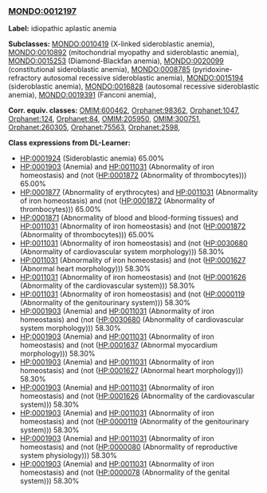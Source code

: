 
### [MONDO:0012197](http://purl.obolibrary.org/obo/MONDO_0012197)
**Label:** idiopathic aplastic anemia

**Subclasses:** [MONDO:0010419](http://purl.obolibrary.org/obo/MONDO_0010419) (X-linked sideroblastic anemia), [MONDO:0010892](http://purl.obolibrary.org/obo/MONDO_0010892) (mitochondrial myopathy and sideroblastic anemia), [MONDO:0015253](http://purl.obolibrary.org/obo/MONDO_0015253) (Diamond-Blackfan anemia), [MONDO:0020099](http://purl.obolibrary.org/obo/MONDO_0020099) (constitutional sideroblastic anemia), [MONDO:0008785](http://purl.obolibrary.org/obo/MONDO_0008785) (pyridoxine-refractory autosomal recessive sideroblastic anemia), [MONDO:0015194](http://purl.obolibrary.org/obo/MONDO_0015194) (sideroblastic anemia), [MONDO:0016828](http://purl.obolibrary.org/obo/MONDO_0016828) (autosomal recessive sideroblastic anemia), [MONDO:0019391](http://purl.obolibrary.org/obo/MONDO_0019391) (Fanconi anemia), 

**Corr. equiv. classes:** [OMIM:600462](http://purl.obolibrary.org/obo/OMIM_600462), [Orphanet:98362](http://www.orpha.net/ORDO/Orphanet_98362), [Orphanet:1047](http://www.orpha.net/ORDO/Orphanet_1047), [Orphanet:124](http://www.orpha.net/ORDO/Orphanet_124), [Orphanet:84](http://www.orpha.net/ORDO/Orphanet_84), [OMIM:205950](http://purl.obolibrary.org/obo/OMIM_205950), [OMIM:300751](http://purl.obolibrary.org/obo/OMIM_300751), [Orphanet:260305](http://www.orpha.net/ORDO/Orphanet_260305), [Orphanet:75563](http://www.orpha.net/ORDO/Orphanet_75563), [Orphanet:2598](http://www.orpha.net/ORDO/Orphanet_2598), 

**Class expressions from DL-Learner:**

- [HP:0001924](http://purl.obolibrary.org/obo/HP_0001924) (Sideroblastic anemia) 65.00%
- [HP:0001903](http://purl.obolibrary.org/obo/HP_0001903) (Anemia) and [HP:0011031](http://purl.obolibrary.org/obo/HP_0011031) (Abnormality of iron homeostasis) and (not ([HP:0001872](http://purl.obolibrary.org/obo/HP_0001872) (Abnormality of thrombocytes))) 65.00%
- [HP:0001877](http://purl.obolibrary.org/obo/HP_0001877) (Abnormality of erythrocytes) and [HP:0011031](http://purl.obolibrary.org/obo/HP_0011031) (Abnormality of iron homeostasis) and (not ([HP:0001872](http://purl.obolibrary.org/obo/HP_0001872) (Abnormality of thrombocytes))) 65.00%
- [HP:0001871](http://purl.obolibrary.org/obo/HP_0001871) (Abnormality of blood and blood-forming tissues) and [HP:0011031](http://purl.obolibrary.org/obo/HP_0011031) (Abnormality of iron homeostasis) and (not ([HP:0001872](http://purl.obolibrary.org/obo/HP_0001872) (Abnormality of thrombocytes))) 65.00%
- [HP:0011031](http://purl.obolibrary.org/obo/HP_0011031) (Abnormality of iron homeostasis) and (not ([HP:0030680](http://purl.obolibrary.org/obo/HP_0030680) (Abnormality of cardiovascular system morphology))) 58.30%
- [HP:0011031](http://purl.obolibrary.org/obo/HP_0011031) (Abnormality of iron homeostasis) and (not ([HP:0001627](http://purl.obolibrary.org/obo/HP_0001627) (Abnormal heart morphology))) 58.30%
- [HP:0011031](http://purl.obolibrary.org/obo/HP_0011031) (Abnormality of iron homeostasis) and (not ([HP:0001626](http://purl.obolibrary.org/obo/HP_0001626) (Abnormality of the cardiovascular system))) 58.30%
- [HP:0011031](http://purl.obolibrary.org/obo/HP_0011031) (Abnormality of iron homeostasis) and (not ([HP:0000119](http://purl.obolibrary.org/obo/HP_0000119) (Abnormality of the genitourinary system))) 58.30%
- [HP:0001903](http://purl.obolibrary.org/obo/HP_0001903) (Anemia) and [HP:0011031](http://purl.obolibrary.org/obo/HP_0011031) (Abnormality of iron homeostasis) and (not ([HP:0030680](http://purl.obolibrary.org/obo/HP_0030680) (Abnormality of cardiovascular system morphology))) 58.30%
- [HP:0001903](http://purl.obolibrary.org/obo/HP_0001903) (Anemia) and [HP:0011031](http://purl.obolibrary.org/obo/HP_0011031) (Abnormality of iron homeostasis) and (not ([HP:0001637](http://purl.obolibrary.org/obo/HP_0001637) (Abnormal myocardium morphology))) 58.30%
- [HP:0001903](http://purl.obolibrary.org/obo/HP_0001903) (Anemia) and [HP:0011031](http://purl.obolibrary.org/obo/HP_0011031) (Abnormality of iron homeostasis) and (not ([HP:0001627](http://purl.obolibrary.org/obo/HP_0001627) (Abnormal heart morphology))) 58.30%
- [HP:0001903](http://purl.obolibrary.org/obo/HP_0001903) (Anemia) and [HP:0011031](http://purl.obolibrary.org/obo/HP_0011031) (Abnormality of iron homeostasis) and (not ([HP:0001626](http://purl.obolibrary.org/obo/HP_0001626) (Abnormality of the cardiovascular system))) 58.30%
- [HP:0001903](http://purl.obolibrary.org/obo/HP_0001903) (Anemia) and [HP:0011031](http://purl.obolibrary.org/obo/HP_0011031) (Abnormality of iron homeostasis) and (not ([HP:0000119](http://purl.obolibrary.org/obo/HP_0000119) (Abnormality of the genitourinary system))) 58.30%
- [HP:0001903](http://purl.obolibrary.org/obo/HP_0001903) (Anemia) and [HP:0011031](http://purl.obolibrary.org/obo/HP_0011031) (Abnormality of iron homeostasis) and (not ([HP:0000080](http://purl.obolibrary.org/obo/HP_0000080) (Abnormality of reproductive system physiology))) 58.30%
- [HP:0001903](http://purl.obolibrary.org/obo/HP_0001903) (Anemia) and [HP:0011031](http://purl.obolibrary.org/obo/HP_0011031) (Abnormality of iron homeostasis) and (not ([HP:0000078](http://purl.obolibrary.org/obo/HP_0000078) (Abnormality of the genital system))) 58.30%


